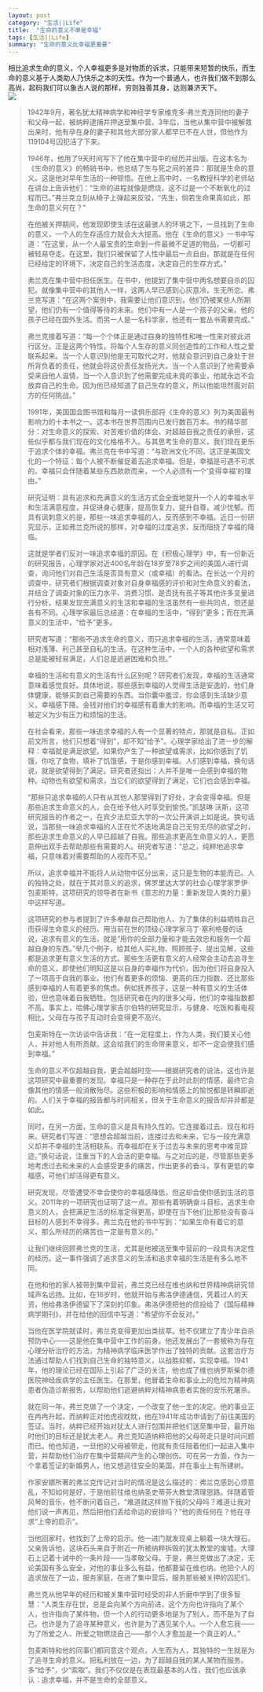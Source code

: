 ```yaml
---
layout: post
category: "生活||Life"
title:  "生命的意义不单是幸福"
tags: [生活||Life]
summary: "生命的意义比幸福更重要"
---
```

相比追求生命的意义，个人幸福更多是对物质的诉求，只能带来短暂的快乐，而生命的意义基于人类助人乃快乐之本的天性。作为一个普通人，也许我们做不到那么高尚，起码我们可以象古人说的那样，穷则独善其身，达则兼济天下。    
![](http://ww4.sinaimg.cn/mw690/4df62ff3gw1eqgrpwlwk0j20el08qgm4.jpg)  

> 1942年9月，著名犹太精神病学和神经学专家维克多·弗兰克连同他的妻子和父母一起，被纳粹逮捕并押送至集中营。3年后，当他从集中营中被解救出来时，他有孕在身的妻子和其他大部分家人都早已不在人世，但他作为119104号囚犯活了下来。
> 
> 1946年，他用了9天时间写下了他在集中营中的经历并出版。在这本名为《生命的意义》的畅销书中，他总结了生与死之间的差异：那就是生命的意义。这是他对早年生活的一种顿悟。在他上高中时，一名教授科学的老师站在讲台上告诉他们：“生命的进程就像是燃烧，这不过是一个不断氧化的过程而已。”弗兰克立刻从椅子上弹起来反驳，“先生，倘若生命果真如此，那生命的意义何在？”
> 
> 在他被关押期间，他发现即使生活在这最骇人的环境之下，一旦找到了生命的意义，一个人的生存适应力就会大大提高。他在《生命的意义》一书中写道：“在这里，从一个人最宝贵的生命到一件最微不足道的物品，一切都可被轻易夺走。在这里，我们只被保留了人性中最后一点自由，那就是在任何已经给定的环境下，决定自己的生活态度，决定自己的生存方式。”
> 
> 弗兰克在集中营中担任医生。在书中，他提到了集中营中两名想要自杀的囚犯。就像集中营中的其他人一样，这两人早已感到心灰意冷，生无所恋。弗兰克写道：“在这两个案例中，我需要让他们意识到，他们仍被某些人所期望，他们仍有一个值得等待的未来。他们中有一人是一个孩子的父亲。他的孩子已经在国外生活。而另一人是一名科学家，他还有一套丛书需要完成。”
> 
> 弗兰克接着写道：“每一个个体正是通过自身的独特性和唯一性来对彼此进行区分。正是这两个特性，将每个人生存的意义同创造性的工作和人性之爱联系起来。当一个人意识到他是无可取代之时，他就会意识到自己身处于世所背负着的责任，他就会将这份责任发扬光大。当一个人意识到了他需要承受来自他人温情，当一个人意识到了他需要完成未竟的事业，他就永远不会放弃自己的生命。因为他已经知道了自己生存的意义，所以他能坦然面对前方的任何挑战。”
> 
> 1991年，美国国会图书馆和每月一读俱乐部将《生命的意义》列为美国最有影响力的十本书之一。这本书在世界范围内已发行数百万本。书的精华部分：对生命意义的探索、对苦难价值的体会、对超越自我之责任的承担，这些似乎都与我们现在的文化格格不入。与其思考生命的意义，我们现在更乐于追求个体的幸福。弗兰克在书中写道：“与欧洲文化不同，这正是美国文化的一个特征：每个人被不断催促着去追求幸福。但是，幸福是可遇不可求的。幸福只会伴随着某些东西款款而来，一个人必须有一个‘变得幸福’的理由。”
> 
> 研究证明：具有追求和充满意义的生活方式会全面地提升一个人的幸福水平和生活满意程度，并促进身心健康，提高恢复力，提升自尊，减少忧郁。而具有讽刺意义的是，那些一味追求幸福的人，反而感到不幸福。近日一份研究显示，正如弗兰克所说的那样，对幸福的过度追求，反而阻挠了幸福的降临。
> 
> 这就是学者们反对一味追求幸福的原因。在《积极心理学》中，有一份新近的研究报告，心理学家对近400名年龄在18岁至78岁之间的美国人进行调查，询问他们对自己生活是否具有意义（或幸福）的看法。在长达一个月的调查中，研究者们根据调查对象对自身幸福感的评价和对生命意义的看法，并结合了调查对象的压力水平、消费习惯、是否抚有孩子等其他许多变量进行分析，结果发现充满意义的生活和幸福的生活虽然有一些共同点，但还是各有不同。心理学家最后总结道：在幸福的生活中，“得到”更多；而在充满意义的生活中，“给予”更多。
> 
> 研究者写道：“那些不追求生命的意义，而只追求幸福的生活，通常意味着相对浅薄、利己甚至自私的生活。在这种生活中，一个人的各种欲望和需求总是能被轻易满足，人们总是逃避困难和负担。”
> 
> 幸福的生活和有意义的生活有什么区别呢？研究者们发现，幸福的生活通常意味着感觉良好。具体地说，那些感到幸福的人觉得生活是安逸的，他们身体健康，能够买到自己需要的东西。当你囊中羞涩，你会感到生活缺少意义，幸福感下降。金钱对他们的幸福感有着重大的影响。而幸福的生活又可被定义为少有压力和烦恼的生活。
> 
> 在社会看来，那些一味追求幸福的人有一个显著的特点，那就是自私。正如前文所言，他们只想着“得到”，却不知“给予”。心理学家给出了进一步的解释：幸福就是满足欲望。如果你产生了一种欲望或需求，比如你感到了饥饿，你吃了食物，填补了饥饿感，于是你感到幸福。人们感到幸福，换句话说，就是欲望得到了满足。研究者还指出：人并不是唯一会感到幸福的物种。动物也有欲望和需求，当它们的欲望得到了满足，它们也会感到幸福。
> 
> “那些只追求幸福的人只有从其他人那里得到了好处，才会变得幸福。但是那些追求生命意义的人，会在给予他人时享受到愉悦。”凯瑟琳·沃斯，这项研究报告的作者之一，在宾夕法尼亚大学的一次公开演讲上如是说。换句话说，当那些一味追求幸福的人正在忙不迭地满足自己无穷无尽的欲望之时，那些追求生命意义的人早已超越了自我。那些追求更高生命意义的人，更愿意伸出双手去帮助那些有需要的人。研究者写道：“总之，纯粹地追求幸福，只意味着对需要帮助的人视而不见。”
> 
> 所以，追求幸福并不能将人从动物中区分出来，这只是生物的本能而已。人的独特之处，就在于其对意义的追求，佛罗里达大学的社会心理学家罗伊·包麦斯特，这项研究的领导者在新书《意志的力量：重新发现人类的力量》中这样写道。
> 
> 这项研究的参与者提到了许多奉献自己帮助他人、为了集体的利益牺牲自己而获得生命意义的经历。用当前在世的顶级心理学家马丁·塞利格曼的话说，追求有意义的生活，就是“用你的全部力量和才能去效忠和服务一个超越自身的东西。”举几个例子，给其他人买礼物、照顾孩子、提出见解，这些都是追求更有意义生活的方式。那些生活更有意义的人经常会主动去追寻生命的意义，即使他们明知这是以自身的幸福作为代价。因为他们将自身投入了一项高于自我的事业。他们有着更多的烦恼、更高的压力指数、还比那些感到幸福的人有着更多的焦虑。例如抚养孩子，这是一种有意义的生活体验，但也意味着自我牺牲。包括研究者在内的很多父母，他们的幸福指数都不高。事实上，哈佛心理学家吉尔伯特的研究显示，与健身、吃饭和看电视相比，父母在与孩子互动时会变得更不高兴。
> 
> 包麦斯特在一次访谈中告诉我：“在一定程度上，作为人类，我们要关心他人，并对他人有所贡献。这会给我们的生命带来意义，却不一定会使我们感到幸福。”
> 
> 生命的意义不仅超越自我，更会超越时空——根据研究者的说法，这也许是这项研究中最重要的发现。幸福只是一种存在于此时此刻的情感，最终它会像其他的情感一般消散殆尽。这些积极的影响和情感上的愉悦都是转瞬即逝的。人们关于幸福的报告都与时间相关，但关于生命意义的报告却并非都是如此。
> 
> 同时，在另一方面，生命的意义是具有持久性的。它连接着过去、现在和将来。研究者们写道：“思想会超越当前，连接过去和未来，它与一段充满意义却并不幸福的生活相联系。而幸福却在关于过去与未来的思考中难觅踪迹。”换句话说，注重当下的人会活的更幸福。与之对应的是，尽管那些更多地考虑过去和未来的人会感受更多的痛苦，作出更多的奋斗，享有更低的幸福感，可他们却活得更有意义。
> 
> 研究发现，尽管遭受不幸会使你的幸福感降低，但这却会使你感到生活的意义。2011年的一项研究也证明了这一点。那些有着明确奋斗目标，追求生命意义的人，会把满足生活的标准定得更高，即使在当下他们比那些没有奋斗目标的人感到不幸得多。弗兰克在他的书中写到：“如果生命有着它的意义，那么所经历的痛苦也一定是有意义的。”
> 
> 让我们继续回顾弗兰克的生活，尤其是他被送至集中营前的一段具有决定性的经历。这一事件强调了追求意义的生活和追求幸福的生活是有多么地不同。
> 
> 在他和他的家人被带到集中营前，弗兰克已经在维也纳和世界精神病研究领域声名远扬。比如，在16岁时，他就开始与弗洛伊德通信，凭着过人的天资，他给弗洛伊德留下了深刻的印象。弗洛伊德把他的信投给了《国际精神病学期刊》，并在给他的回信中写道：“希望你不会反对。”
> 
> 当他在医学院就读时，弗兰克变得更加出类拔萃。他不仅建立了青少年自杀预防中心——这是他在集中营中工作的前身。他还发展出了一套被称为存在心理分析治疗的方法，为精神病学临床医学作出了独特的贡献。这套治疗方法通过帮助人们找到自己生命的独特意义，以战胜抑郁，实现幸福。1941年，他的理论已经在国际上引起了广泛的关注，他也成了维也纳罗斯柴尔德医院神经疾病学的主任医生。在那里，他冒着生命和事业上的危险为精神病患者伪造诊断报告，以帮助他们逃避纳粹对精神病患者实施的安乐死屠杀。
> 
> 就在同一年，弗兰克做了一个决定，一个改变了他一生的决定。他的事业正在冉冉升起，而纳粹正对他虎视眈眈，他在1941年成功申请到了前往美国的签证。当时，纳粹已经开始对犹太人进行包围并把他们送至集中营，最开始时他们的目标还是犹太老人。弗兰克知道纳粹把他的父母带走只是时间问题而已。他也知道，一旦他的父母被带走，他就有责任陪着他们一起进入集中营，并帮助他们治疗在集中营期间产生的心理创伤。可在另一方面，作为一个拿着签证的新婚男人，他又想逃往安全的美国，并在事业上有所建树。
> 
> 作家安娜所著的弗兰克传记对当时的情况是这么描述的：弗兰克感到心烦意乱，不知如何是好，于是他前往维也纳圣史蒂芬大教堂清理思路。伴随着管风琴的音乐，他不断问着自己，“难道就这样抛下我的父母吗？难道让我对他们说一声再见，然后把他们丢给命运的安排吗？”他的责任何在？他在寻求“上帝的启示”。
> 
> 当他回家时，他找到了上帝的启示。他一进门就发现桌上躺着一块大理石。父亲告诉他，这块石头来自于附近一所被纳粹拆毁的犹太教堂的废墟。大理石上记着十诫中的一条片段——当孝敬父母。于是，弗兰克做出了决定，无论美国有多么安全，对他的事业多么有益，他都要留在维也纳。他把个人的追求放在了一边，服务家庭，在进了集中营后，服务那些被关押的囚犯们。
> 
> 弗兰克从他早年的经历和被关集中营时经受的非人折磨中学到了很多智慧：“人类生存在世，总是会向某个方向前进，这个方向也许指向了某个人，也许指向了某件物，但一个人的行动更多地是为了别人，而不是为了自己。也许是为了追寻某种意义，也许是为了遇见某个人。一个人愈忘我——为了所爱之人、所爱之物燃烧自己——那个人才愈加是一个真正的人。”
> 
> 包麦斯特和他的同事们都同意这个观点，人生而为人，其独特的一生就是为了追寻生命的意义。把私利放在一边，为了超越自我的某人某物而服务。多“给予”，少“索取”。我们不仅仅是在表现最基本的人性，我们也应该承认：追求幸福，并不是生命的全部意义。

       
   
